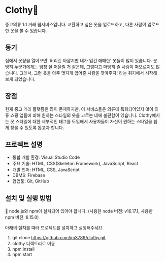 # Clothy&#128086;
중고의류 1:1 거래 웹서비스입니다. 교환하고 싶은 옷을 업로드하고, 다른 사람이 업로드한 옷을 볼 수 있습니다.

## 동기
집에서 옷장을 열어보면 '버리긴 아깝지만 내가 입긴 애매한' 옷들이 많이 있습니다. 분명히 누군가에게는 엄청 잘 어울릴 거 같은데, 그렇다고 마땅히 줄 사람이 떠오르지도 않습니다. 그래서, 그런 옷을 아주 멋지게 입어줄 사람을 찾아주자! 라는 취지에서 시작해보게 되었습니다.

## 장점
현재 중고 거래 플랫폼은 많이 존재하지만, 이 서비스들은 의류에 특화되어있지 않아 의류 쇼핑 앱들에 비해 원하는 스타일의 옷을 고르는 데에 불편함이 있습니다. Clothy에서는 옷 스타일에 대한 세부적인 태그를 도입해서 사용자들이 자신이 원하는 스타일을 쉽게 찾을 수 있도록 돕고자 합니다.

## 프로젝트 설명
* 통합 개발 환경: Visual Studio Code
* 주요 기술: HTML, CSS(Skeleton Framework), JavaScript, React
* 개발 언어: HTML, CSS, JavaScript
* DBMS: Firebase
* 협업툴: Git, GitHub

## 설치 및 실행 방법
🌟 node.js와 npm이 설치되어 있어야 합니다.
(사용한 node 버전: v16.17.1, 사용한 npm 버전: 8.15.0)

아래의 절차를 따라 프로젝트를 설치하고 실행해주세요.
1. git clone https://github.com/jm3789/clothy.git
2. clothy 디렉토리로 이동
3. npm install
4. npm start

